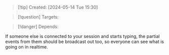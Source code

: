 
>[!tip] Created: [2024-05-14 Tue 15:30]

>[!question] Targets: 

>[!danger] Depends: 

If someone else is connected to your session and starts typing, the partial events from them should be broadcast out too, so everyone can see what is going on in realtime.